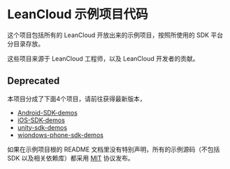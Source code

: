 # LeanCloud 示例项目代码

这个项目包括所有的 LeanCloud 开放出来的示例项目，按照所使用的 SDK 平台分目录存放。

这些项目来源于 LeanCloud 工程师，以及 LeanCloud 开发者的贡献。

## Deprecated
本项目分成了下面4个项目，请前往获得最新版本，

* [Android-SDK-demos](https://github.com/leancloud/Android-SDK-demos)
* [iOS-SDK-demos](https://github.com/leancloud/iOS-SDK-demos)
* [unity-sdk-demos](https://github.com/leancloud/unity-sdk-demos)
* [wiondows-phone-sdk-demos](https://github.com/leancloud/wiondows-phone-sdk-demos)

如果在示例项目根的 README  文档里没有特别声明，所有的示例源码（不包括 SDK 以及相关依赖库）都采用 [MIT](http://opensource.org/licenses/MIT) 协议发布。
